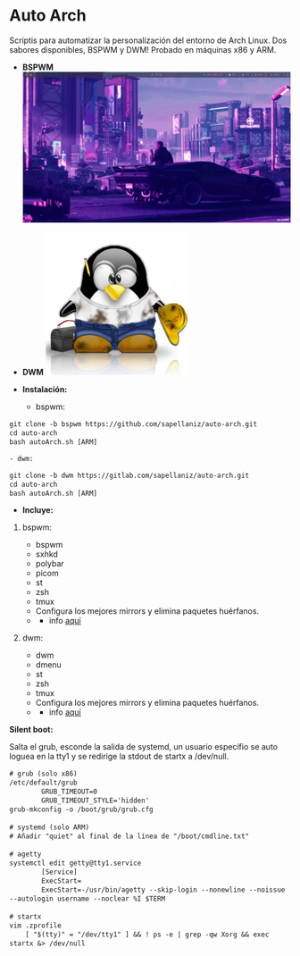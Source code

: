 # Auto Arch

Scriptis para automatizar la personalización del entorno de Arch Linux. Dos sabores disponibles, BSPWM y DWM! Probado en máquinas x86 y ARM.

- **BSPWM**
![img](bspwm.png)

- **DWM**
![img](dwm.png)

- **Instalación:**
    - bspwm:
```
git clone -b bspwm https://github.com/sapellaniz/auto-arch.git
cd auto-arch
bash autoArch.sh [ARM]
```
    - dwm:
```
git clone -b dwm https://gitlab.com/sapellaniz/auto-arch.git
cd auto-arch
bash autoArch.sh [ARM]
```

- **Incluye:**
1. bspwm:
    - bspwm
    - sxhkd
    - polybar
    - picom
    - st
    - zsh
    - tmux
    - Configura los mejores mirrors y elimina paquetes huérfanos.
    - + info [aquí](https://github.com/sapellaniz/auto-arch/tree/bspwm)

2. dwm:
    - dwm
    - dmenu
    - st
    - zsh
    - tmux
    - Configura los mejores mirrors y elimina paquetes huérfanos.
    - + info [aquí](https://github.com/sapellaniz/auto-arch/tree/dwm)

**Silent boot:**

Salta el grub, esconde la salida de systemd, un usuario específio se auto loguea en la tty1 y se redirige la stdout de startx a /dev/null.
```
# grub (solo x86)
/etc/default/grub
        GRUB_TIMEOUT=0
        GRUB_TIMEOUT_STYLE='hidden'
grub-mkconfig -o /boot/grub/grub.cfg

# systemd (solo ARM)
# Añadir "quiet" al final de la línea de "/boot/cmdline.txt"

# agetty
systemctl edit getty@tty1.service
        [Service]
        ExecStart=
        ExecStart=-/usr/bin/agetty --skip-login --nonewline --noissue --autologin username --noclear %I $TERM

# startx
vim .zprofile
    [ "$(tty)" = "/dev/tty1" ] && ! ps -e | grep -qw Xorg && exec startx &> /dev/null
```
